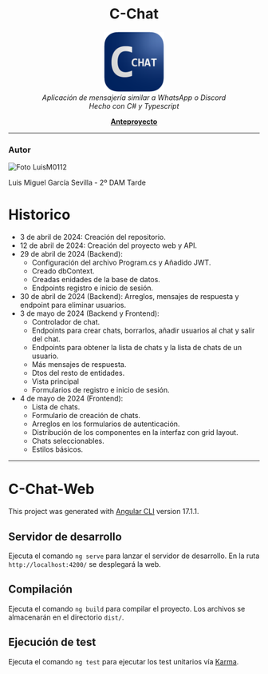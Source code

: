 <h1 align="center">C-Chat</h1>

<p align="center">
  <img src="images/C-Chat_Icon.png" alt="C-Chat-logo" width="120px" height="120px"/>
  <br>
  <em>Aplicación de mensajería similar a WhatsApp o Discord
    <br> Hecho con C# y Typescript</em>
  <br>
</p>

<p align="center">
  <a href="https://aromatic-tray-733.notion.site/Anteproyecto-C-Chat-0ca065f5e301446fb2b774a35fcd57ec?pvs=4"><strong>Anteproyecto</strong></a>
  <br>
</p>

---
### Autor
![Foto LuisM0112](https://github.com/LuisM0112.png?size=150)

Luis Miguel García Sevilla - 2º DAM Tarde

# Historico
- 3 de abril de 2024: Creación del repositorio.
- 12 de abril de 2024: Creación del proyecto web y API.
- 29 de abril de 2024 (Backend):
  - Configuración del archivo Program.cs y Añadido JWT.
  - Creado dbContext.
  - Creadas enidades de la base de datos.
  - Endpoints registro e inicio de sesión.
- 30 de abril de 2024 (Backend): Arreglos, mensajes de respuesta y endpoint para eliminar usuarios.
- 3 de mayo de 2024 (Backend y Frontend):
  - Controlador de chat.
  - Endpoints para crear chats, borrarlos, añadir usuarios al chat y salir del chat.
  - Endpoints para obtener la lista de chats y la lista de chats de un usuario.
  - Más mensajes de respuesta.
  - Dtos del resto de entidades.
  - Vista principal
  - Formularios de registro e inicio de sesión.
- 4 de mayo de 2024 (Frontend):
  - Lista de chats.
  - Formulario de creación de chats.
  - Arreglos en los formularios de autenticación.
  - Distribución de los componentes en la interfaz con grid layout.
  - Chats seleccionables.
  - Estilos básicos.
---
# C-Chat-Web

This project was generated with [Angular CLI](https://github.com/angular/angular-cli) version 17.1.1.

## Servidor de desarrollo

Ejecuta el comando `ng serve` para lanzar el servidor de desarrollo. En la ruta `http://localhost:4200/` se desplegará la web.

## Compilación

Ejecuta el comando `ng build` para compilar el proyecto. Los archivos se almacenarán en el directorio `dist/`.

## Ejecución de test

Ejecuta el comando `ng test` para ejecutar los test unitarios vía [Karma](https://karma-runner.github.io).
